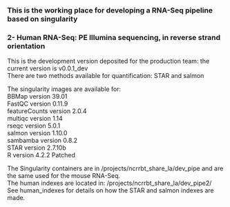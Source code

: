 ### This is the working place for developing a RNA-Seq pipeline based on singularity

### 2- Human RNA-Seq: PE Illumina sequencing, in reverse strand orientation

This is the development version deposited for the production team: the current version is v0.0.1_dev  
There are two methods available for quantification: STAR and salmon  

The singularity images are available for:  
BBMap version 39.01  
FastQC version 0.11.9  
featureCounts version 2.0.4  
multiqc version 1.14  
rseqc version 5.0.1  
salmon version 1.10.0  
sambamba version 0.8.2  
STAR version 2.7.10b  
R version 4.2.2 Patched  

The Singularity containers are in /projects/ncrrbt_share_la/dev_pipe and are the same used for the mouse RNA-Seq.  
The human indexes are located in: /projects/ncrrbt_share_la/dev_pipe2/  
See human_indexes for details on how the STAR and salmon indexes are made.

